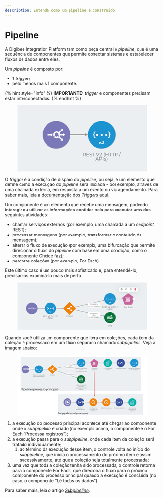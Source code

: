 ```yaml
---
description: Entenda como um pipeline é construído.
---
```


# Pipeline

A Digibee Integration Platform tem como peça central o _pipeline_, que é uma sequência de componentes que permite conectar sistemas e estabelecer fluxos de dados entre eles.

Um _pipeline_ é composto por:

* 1 _trigger_;
* pelo menos mais 1 componente.

{% hint style="info" %}
**IMPORTANTE:** _trigger_ e componentes precisam estar interconectados.
{% endhint %}

<figure><img src="../../.gitbook/assets/image2.png" alt=""><figcaption></figcaption></figure>

O _trigger_ é a condição de disparo do _pipeline_, ou seja, é um elemento que define como a execução do _pipeline_ será iniciada - por exemplo, através de uma chamada externa, em resposta a um evento ou via agendamento. Para saber mais, leia a [documentação dos _Triggers_ aqui](https://docs.digibee.com/documentation/v/pt-br/components/triggers).

Um componente é um elemento que recebe uma mensagem, podendo interagir ou utilizar as informações contidas nela para executar uma das seguintes atividades:

* chamar serviços externos (por exemplo, uma chamada a um _endpoint_ REST);
* processar mensagens (por exemplo, transformar o conteúdo da mensagem);
* alterar o fluxo de execução (por exemplo, uma bifurcação que permite direcionar o fluxo do _pipeline_ com base em uma condição, como o componente Choice faz);
* percorre coleções (por exemplo, For Each).

Este último caso é um pouco mais sofisticado e, para entendê-lo, precisamos examiná-lo mais de perto.

<figure><img src="../../.gitbook/assets/image3 (2).png" alt=""><figcaption></figcaption></figure>

Quando você utiliza um componente que itera em coleções, cada item da coleção é processado em um fluxo separado chamado _subpipeline_. Veja a imagem abaixo:

<figure><img src="../../.gitbook/assets/image1.png" alt=""><figcaption></figcaption></figure>

1. a execução do processo principal acontece até chegar ao componente onde o _subpipeline_ é criado (no exemplo acima, o componente é o For Each “Processa registros”);
2. a execução passa para o _subpipeline_, onde cada item da coleção será tratado individualmente;
   1. ao término da execução desse item, o controle volta ao início do _subpipeline_, que inicia o processamento do próximo item e assim sucessivamente, até que a coleção seja totalmente processada;
3. uma vez que toda a coleção tenha sido processada, o controle retorna para o componente For Each, que direciona o fluxo para o próximo componente do processo principal quando a execução é concluída (no caso, o componente “Lê todos os dados”).

Para saber mais, leia o artigo [_Subpipeline_](subpipelines.md).
